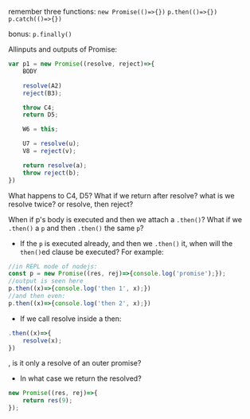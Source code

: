 remember three functions:
`new Promise(()=>{})`
`p.then(()=>{})`
`p.catch(()=>{})`

bonus:
`p.finally()`

Allinputs and outputs of Promise:

```javascript
var p1 = new Promise((resolve, reject)=>{
    BODY

    resolve(A2)
    reject(B3);

    throw C4;
    return D5;

    W6 = this;

    U7 = resolve(u);
    V8 = reject(v);

    return resolve(a);
    throw reject(b);
})
```

What happens to C4, D5?
What if we return after resolve?
what is we resolve twice?
or resolve, then reject?

When if p's body is executed and then we attach a `.then()`?
What if we `.then()` a `p` and then `.then()` the same `p`?

* If the `p` is executed already, and then we `.then()` it, when will the `then()`ed clause be executed? For example:
```javascript
//in REPL mode of nodejs:
const p = new Promise((res, rej)=>{console.log('promise');});
//output is seen here
p.then((x)=>{console.log('then 1', x);})
//and then even:
p.then((x)=>{console.log('then 2', x);})
```

* If we call resolve inside a then:
```javascript
.then((x)=>{
    resolve(x);
})
```
, is it only a resolve of an outer promise?

* In what case we return the resolved?
```javascript
new Promise((res, rej)=>{
    return res(9);
});
```
